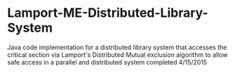 # Lamport-ME-Distributed-Library-System
Java code implementation for a distributed library system that accesses the critical section via Lamport's Distributed Mutual exclusion algorithm to allow safe access in a parallel and distributed system
completed 4/15/2015
